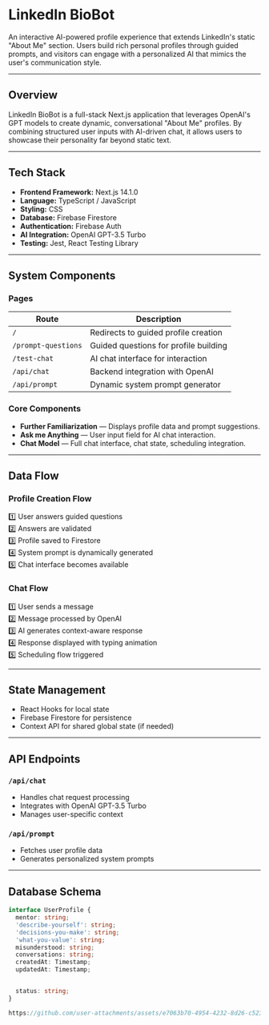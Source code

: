 # LinkedIn BioBot

An interactive AI-powered profile experience that extends LinkedIn's static "About Me" section. Users build rich personal profiles through guided prompts, and visitors can engage with a personalized AI that mimics the user's communication style.

---

## Overview

LinkedIn BioBot is a full-stack Next.js application that leverages OpenAI's GPT models to create dynamic, conversational "About Me" profiles. By combining structured user inputs with AI-driven chat, it allows users to showcase their personality far beyond static text.

---

## Tech Stack

- **Frontend Framework:** Next.js 14.1.0
- **Language:** TypeScript / JavaScript
- **Styling:** CSS
- **Database:** Firebase Firestore
- **Authentication:** Firebase Auth
- **AI Integration:** OpenAI GPT-3.5 Turbo
- **Testing:** Jest, React Testing Library

---

## System Components

### Pages

| Route              | Description |
|--------------------|-------------|
| `/`                | Redirects to guided profile creation |
| `/prompt-questions`| Guided questions for profile building |
| `/test-chat`       | AI chat interface for interaction |
| `/api/chat`        | Backend integration with OpenAI |
| `/api/prompt`      | Dynamic system prompt generator |

### Core Components

- **Further Familiarization** — Displays profile data and prompt suggestions.
- **Ask me Anything** — User input field for AI chat interaction.
- **Chat Model** — Full chat interface, chat state, scheduling integration.

---

## Data Flow

### Profile Creation Flow

1️⃣ User answers guided questions  
2️⃣ Answers are validated  
3️⃣ Profile saved to Firestore  
4️⃣ System prompt is dynamically generated  
5️⃣ Chat interface becomes available

### Chat Flow

1️⃣ User sends a message  
2️⃣ Message processed by OpenAI  
3️⃣ AI generates context-aware response  
4️⃣ Response displayed with typing animation  
5️⃣ Scheduling flow triggered

---

## State Management

- React Hooks for local state
- Firebase Firestore for persistence
- Context API for shared global state (if needed)

---

## API Endpoints

### `/api/chat`
- Handles chat request processing
- Integrates with OpenAI GPT-3.5 Turbo
- Manages user-specific context

### `/api/prompt`
- Fetches user profile data
- Generates personalized system prompts

---

## Database Schema

```typescript
interface UserProfile {
  mentor: string;
  'describe-yourself': string;
  'decisions-you-make': string;
  'what-you-value': string;
  misunderstood: string;
  conversations: string;
  createdAt: Timestamp;
  updatedAt: Timestamp;


  status: string;
}

https://github.com/user-attachments/assets/e7063b70-4954-4232-8d26-c52318052631




